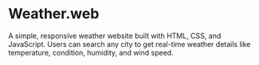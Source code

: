 # Weather.web
A simple, responsive weather website built with HTML, CSS, and JavaScript. Users can search any city to get real-time weather details like temperature, condition, humidity, and wind speed.
